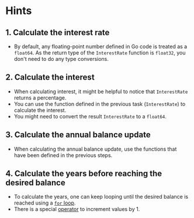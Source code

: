 # Hints
## 1. Calculate the interest rate

- By default, any floating-point number defined in Go code is treated as a `float64`.
  As the return type of the `InterestRate` function is `float32`, you don't need to do any type conversions.

## 2. Calculate the interest

- When calculating interest, it might be helpful to notice that `InterestRate` returns a percentage.
- You can use the function defined in the previous task (`InterestRate`) to calculate the interest.
- You might need to convert the result `InterestRate` to a `float64`.

## 3. Calculate the annual balance update

- When calculating the annual balance update, use the functions that have been defined in the previous steps.

## 4. Calculate the years before reaching the desired balance

- To calculate the years, one can keep looping until the desired balance is reached using a [`for` loop](https://gobyexample.com/for).
- There is a special [operator](https://golang.org/ref/spec#IncDec_statements) to increment values by 1.
